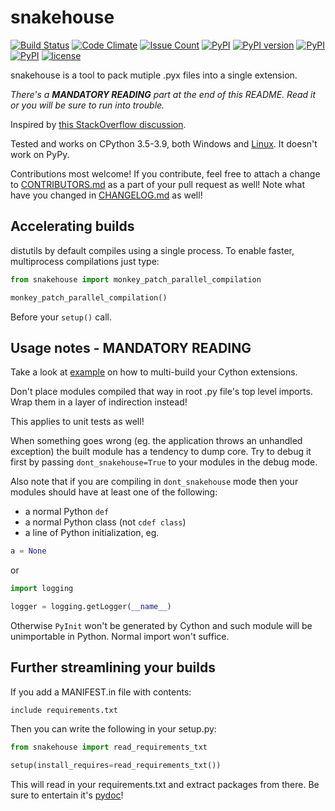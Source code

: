 snakehouse
==========
[![Build Status](https://travis-ci.org/smok-serwis/snakehouse.svg)](https://travis-ci.org/smok-serwis/snakehouse)
[![Code Climate](https://codeclimate.com/github/smok-serwis/snakehouse/badges/gpa.svg)](https://codeclimate.com/github/smok-serwis/snakehouse)
[![Issue Count](https://codeclimate.com/github/smok-serwis/snakehouse/badges/issue_count.svg)](https://codeclimate.com/github/smok-serwis/snakehouse)
[![PyPI](https://img.shields.io/pypi/pyversions/snakehouse.svg)](https://pypi.python.org/pypi/snakehouse)
[![PyPI version](https://badge.fury.io/py/snakehouse.svg)](https://badge.fury.io/py/snakehouse)
[![PyPI](https://img.shields.io/pypi/implementation/snakehouse.svg)](https://pypi.python.org/pypi/snakehouse)
[![PyPI](https://img.shields.io/pypi/wheel/snakehouse.svg)]()
[![license](https://img.shields.io/github/license/mashape/apistatus.svg)]()

snakehouse is a tool to pack mutiple .pyx files
into a single extension.

_There's a **MANDATORY READING** part at the end of this README. Read it or you will be sure to run into trouble._

Inspired by [this StackOverflow discussion](https://stackoverflow.com/questions/30157363/collapse-multiple-submodules-to-one-cython-extension).

Tested and works on CPython 3.5-3.9, 
both Windows and [Linux](https://travis-ci.org/github/smok-serwis/snakehouse).
It doesn't work on PyPy.

Contributions most welcome! If you contribute, feel free to attach
a change to [CONTRIBUTORS.md](/CONTRIBUTORS.md) as 
a part of your pull request as well!
Note what have you changed in
[CHANGELOG.md](/CHANGELOG.md) as well!

Accelerating builds
-------------------

distutils by default compiles using a single process. To enable faster, multiprocess compilations
just type:

```python
from snakehouse import monkey_patch_parallel_compilation

monkey_patch_parallel_compilation()
````

Before your `setup()` call.

Usage notes - MANDATORY READING
-------------------------------
Take a look at [example](example/) on how to multi-build your Cython extensions.

Don't place modules compiled that way in root .py file's top level imports.
Wrap them in a layer of indirection instead!

This applies to unit tests as well!

When something goes wrong (eg. the application throws an unhandled exception)
the built module has a tendency to dump core.
Try to debug it first by passing `dont_snakehouse=True` to your
modules in the debug mode.

Also note that if you are compiling in `dont_snakehouse`
mode then your modules should have at least one of the following:
* a normal Python `def`
* a normal Python class (not `cdef class`)
* a line of Python initialization, eg.

```python
a = None
```

or 
```python
import logging

logger = logging.getLogger(__name__)
```

Otherwise `PyInit` won't be generated by Cython 
and such module will be unimportable in Python. Normal import won't suffice.

Further streamlining your builds
--------------------------------

If you add a MANIFEST.in file with contents:

```
include requirements.txt
```

Then you can write the following in your setup.py:

```python
from snakehouse import read_requirements_txt

setup(install_requires=read_requirements_txt())                       
```

This will read in your requirements.txt and extract packages from there.
Be sure to entertain it's [pydoc](snakehouse/requirements.py)!
